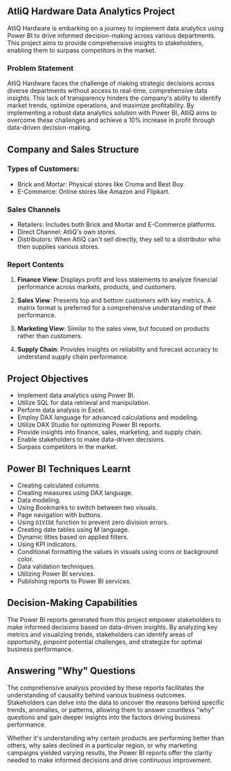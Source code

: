 ## AtliQ Hardware Data Analytics Project

AtliQ Hardware is embarking on a journey to implement data analytics using Power BI to drive informed decision-making across various departments. This project aims to provide comprehensive insights to stakeholders, enabling them to surpass competitors in the market.

### Problem Statement

AtliQ Hardware faces the challenge of making strategic decisions across diverse departments without access to real-time, comprehensive data insights. This lack of transparency hinders the company's ability to identify market trends, optimize operations, and maximize profitability. By implementing a robust data analytics solution with Power BI, AtliQ aims to overcome these challenges and achieve a 10% increase in profit through data-driven decision-making.

## Company and Sales Structure

### Types of Customers:
- Brick and Mortar: Physical stores like Croma and Best Buy.
- E-Commerce: Online stores like Amazon and Flipkart.

### Sales Channels 
- Retailers: Includes both Brick and Mortar and E-Commerce platforms.
- Direct Channel: AtliQ's own stores.
- Distributors: When AtliQ can't sell directly, they sell to a distributor who then supplies various stores.

### Report Contents

1. **Finance View**: Displays profit and loss statements to analyze financial performance across markets, products, and customers.

2. **Sales View**: Presents top and bottom customers with key metrics. A matrix format is preferred for a comprehensive understanding of their performance.

3. **Marketing View**: Similar to the sales view, but focused on products rather than customers.

4. **Supply Chain**: Provides insights on reliability and forecast accuracy to understand supply chain performance.

## Project Objectives

- Implement data analytics using Power BI.
- Utilize SQL for data retrieval and manipulation.
- Perform data analysis in Excel.
- Employ DAX language for advanced calculations and modeling.
- Utilize DAX Studio for optimizing Power BI reports.
- Provide insights into finance, sales, marketing, and supply chain.
- Enable stakeholders to make data-driven decisions.
- Surpass competitors in the market.

## Power BI Techniques Learnt

- Creating calculated columns.
- Creating measures using DAX language.
- Data modeling.
- Using Bookmarks to switch between two visuals.
- Page navigation with buttons.
- Using `DIVIDE` function to prevent zero division errors.
- Creating date tables using M language.
- Dynamic titles based on applied filters.
- Using KPI indicators.
- Conditional formatting the values in visuals using icons or background color.
- Data validation techniques.
- Utilizing Power BI services.
- Publishing reports to Power BI services.

## Decision-Making Capabilities

The Power BI reports generated from this project empower stakeholders to make informed decisions based on data-driven insights. By analyzing key metrics and visualizing trends, stakeholders can identify areas of opportunity, pinpoint potential challenges, and strategize for optimal business performance.

## Answering "Why" Questions

The comprehensive analysis provided by these reports facilitates the understanding of causality behind various business outcomes. Stakeholders can delve into the data to uncover the reasons behind specific trends, anomalies, or patterns, allowing them to answer countless "why" questions and gain deeper insights into the factors driving business performance.

Whether it's understanding why certain products are performing better than others, why sales declined in a particular region, or why marketing campaigns yielded varying results, the Power BI reports offer the clarity needed to make informed decisions and drive continuous improvement.
